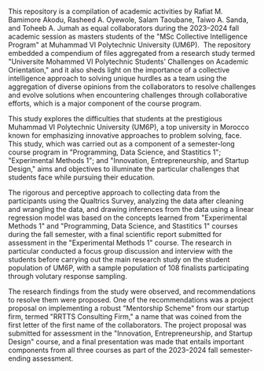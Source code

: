 This repository is a compilation of academic activities by Rafiat M. Bamimore Akodu, Rasheed A. Oyewole, Salam Taoubane, Taiwo A. Sanda, and Toheeb A. Jumah as equal collaborators during the 2023–2024 fall academic session as masters students of the "MSc Collective Intelligence Program" at Muhammad VI Polytechnic University (UM6P).  The repository embedded a compendium of files aggregated from a research study termed "Universite Mohammed VI Polytechnic Students' Challenges on Academic Orientation," and it also sheds light on the importance of a collective intelligence approach to solving unique hurdles as a team using the aggregation of diverse opinions from the collaborators to resolve challenges and evolve solutions when encountering challenges through collaborative efforts, which is a major component of the course program.

This study explores the difficulties that students at the prestigious Muhammad VI Polytechnic University (UM6P), a top university in Morocco known for emphasizing innovative approaches to problem solving, face. This study, which was carried out as a component of a semester-long course program in "Programming, Data Science, and Stastitics 1"; "Experimental Methods 1"; and "Innovation, Entrepreneurship, and Startup Design," aims and objectives to illuminate the particular challenges that students face while pursuing their education.

The rigorous and perceptive approach to collecting data from the participants using the Qualtrics Survey, analyzing the data after cleaning and wrangling the data, and drawing inferences from the data using a linear regression model was based on the concepts learned from "Experimental Methods 1" and "Programming, Data Science, and Stastitics 1" courses during the fall semester, with a final scientific report submitted for assessment in the "Experimental Methods 1" course. The research in particular conducted a focus group discussion and interview with the students before carrying out the main research study on the student population of UM6P, with a sample population of 108 finalists participating through volutary response sampling.

The research findings from the study were observed, and recommendations to resolve them were proposed. One of the recommendations was a project proposal on implementing a robust "Mentorship Scheme" from our startup firm, termed "RRTTS Consulting Firm," a name that was coined from the first letter of the first name of the collaborators. The project proposal was submitted for assessment in the "Innovation, Entrepreneurship, and Startup Design" course, and a final presentation was made that entails important components from all three courses as part of the 2023–2024 fall semester-ending assessment.
